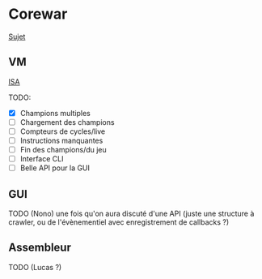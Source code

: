 # Corewar

[Sujet](https://cdn.intra.42.fr/pdf/pdf/30/corewar.pdf)


## VM

[ISA](https://docs.google.com/spreadsheets/d/1pFwSCne-mh-u5ZLsjZS8VI9QvecYk-gWTyNaPstjpLE/edit)

TODO:
- [X] Champions multiples
- [ ] Chargement des champions
- [ ] Compteurs de cycles/live
- [ ] Instructions manquantes
- [ ] Fin des champions/du jeu
- [ ] Interface CLI
- [ ] Belle API pour la GUI

## GUI

TODO (Nono) une fois qu'on aura discuté d'une API (juste une structure à crawler, ou de l'évènementiel avec enregistrement de callbacks ?)

## Assembleur

TODO (Lucas ?)

